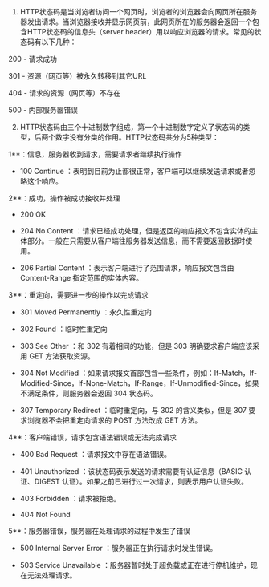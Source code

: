 1. HTTP状态码是当浏览者访问一个网页时，浏览者的浏览器会向网页所在服务器发出请求。当浏览器接收并显示网页前，此网页所在的服务器会返回一个包含HTTP状态码的信息头（server header）用以响应浏览器的请求。常见的状态码有以下几种：

200 - 请求成功

301 - 资源（网页等）被永久转移到其它URL

404 - 请求的资源（网页等）不存在

500 - 内部服务器错误

2. HTTP状态码由三个十进制数字组成，第一个十进制数字定义了状态码的类型，后两个数字没有分类的作用。HTTP状态码共分为5种类型：

1**：信息，服务器收到请求，需要请求者继续执行操作

- 100 Continue ：表明到目前为止都很正常，客户端可以继续发送请求或者忽略这个响应。


2**：成功，操作被成功接收并处理

- 200 OK

- 204 No Content ：请求已经成功处理，但是返回的响应报文不包含实体的主体部分。一般在只需要从客户端往服务器发送信息，而不需要返回数据时使用。

- 206 Partial Content ：表示客户端进行了范围请求，响应报文包含由 Content-Range 指定范围的实体内容。

3**：重定向，需要进一步的操作以完成请求

- 301 Moved Permanently ：永久性重定向

- 302 Found ：临时性重定向

- 303 See Other ：和 302 有着相同的功能，但是 303 明确要求客户端应该采用 GET 方法获取资源。

- 304 Not Modified ：如果请求报文首部包含一些条件，例如：If-Match，If-Modified-Since，If-None-Match，If-Range，If-Unmodified-Since，如果不满足条件，则服务器会返回 304 状态码。

- 307 Temporary Redirect ：临时重定向，与 302 的含义类似，但是 307 要求浏览器不会把重定向请求的 POST 方法改成 GET 方法。

4**：客户端错误，请求包含语法错误或无法完成请求

- 400 Bad Request ：请求报文中存在语法错误。

- 401 Unauthorized ：该状态码表示发送的请求需要有认证信息（BASIC 认证、DIGEST 认证）。如果之前已进行过一次请求，则表示用户认证失败。

- 403 Forbidden ：请求被拒绝。

- 404 Not Found

5**：服务器错误，服务器在处理请求的过程中发生了错误

- 500 Internal Server Error ：服务器正在执行请求时发生错误。

- 503 Service Unavailable ：服务器暂时处于超负载或正在进行停机维护，现在无法处理请求。